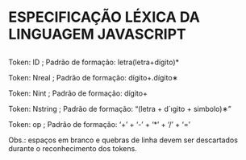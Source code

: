 # ESPECIFICAÇÃO LÉXICA DA LINGUAGEM JAVASCRIPT
##
  Token: ID ; Padrão de formação: letra(letra+dígito)*
  
  Token: Nreal ; Padrão de formação: dígito+.dígito∗
  
  Token: Nint ; Padrão de formação: dígito+
  
  Token: Nstring ; Padrão de formação: “(letra + d´ıgito + simbolo)∗”

  Token: op ; Padrão de formação: ‘+’ + ‘-’ + ‘*’ + ‘/’ + ‘=’
  
Obs.: espaços em branco e quebras de linha devem ser descartados durante o reconhecimento dos
tokens.
